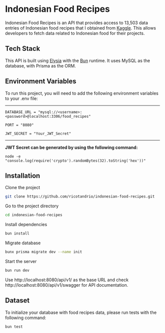 # Indonesian Food Recipes 

Indonesian Food Recipes is an API that provides access to 13,503 data entries of Indonesian food recipes that I obtained from [Kaggle](https://www.kaggle.com/datasets/canggih/indonesian-food-recipes). This allows developers to fetch data related to Indonesian food for their projects.


## Tech Stack

This API is built using [Elysia](https://elysiajs.com/) with the [Bun](https://bun.sh/) runtime. It uses MySQL as the database, with Prisma as the ORM.

## Environment Variables

To run this project, you will need to add the following environment variables to your .env file:

---
`DATABASE_URL = "mysql://<username>:<password>@localhost:3306/food_recipes"`

`PORT = "8080"`

`JWT_SECRET = "Your_JWT_Secret"`

---

**JWT Secret can be generated by using the following command:**


```
node -e "console.log(require('crypto').randomBytes(32).toString('hex'))"
```

## Installation

Clone the project

```bash
git clone https://github.com/ricotandrio/indonesian-food-recipes.git
```

Go to the project directory

```bash
cd indonesian-food-recipes
```

Install dependencies

```bash
bun install
```

Migrate database
```bash
bunx prisma migrate dev --name init
```

Start the server

```bash
bun run dev
```

Use http://localhost:8080/api/v1/ as the base URL and check http://localhost:8080/api/v1/swagger for API documentation.

## Dataset

To initialize your database with food recipes data, please run tests with the following command:

```bash
bun test
```

